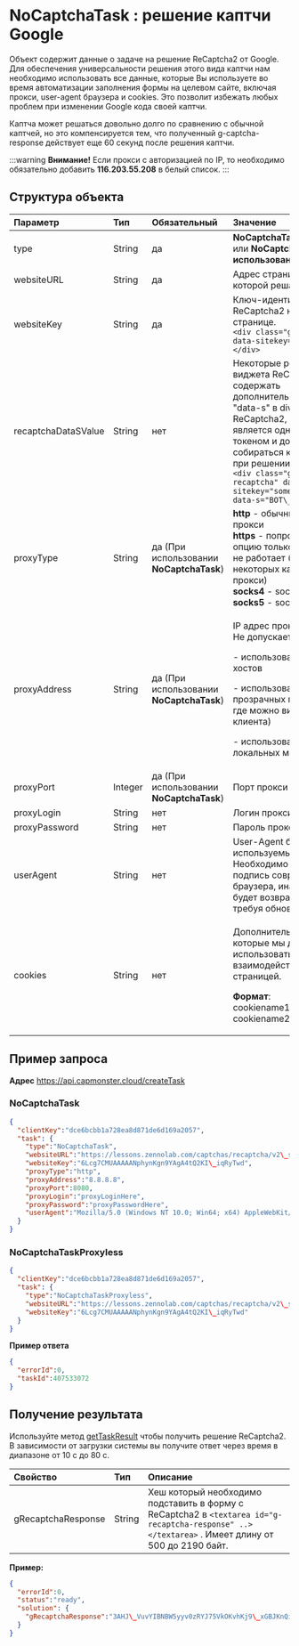 ﻿---
sidebar_position: 0
sidebar_label: NoCaptchaGoogle
---

# NoCaptchaTask : решение каптчи Google
Объект содержит данные о задаче на решение ReCaptcha2 от Google. Для обеспечения универсальности решения этого вида каптчи нам необходимо использовать все данные, которые Вы используете во время автоматизации заполнения формы на целевом сайте, включая прокси, user-agent браузера и cookies. Это позволит избежать любых проблем при изменении Google кода своей каптчи.

Каптча может решаться довольно долго по сравнению с обычной каптчей, но это компенсируется тем, что полученный g-captcha-response действует еще 60 секунд после решения каптчи.

:::warning **Внимание!**
Если прокси с авторизацией по IP, то необходимо обязательно добавить **116.203.55.208** в белый список.
:::

## **Структура объекта**

|**Параметр**|**Тип**|**Обязательный**|**Значение**|
| :- | :- | :- | :- |
|type|String|да|**NoCaptchaTaskProxyless** или **NoCaptchaTask (При использовании прокси)**|
|websiteURL|String|да|Адрес страницы на которой решается каптча|
|websiteKey|String|да|Ключ-идентификатор ReCaptcha2 на целевой странице.<br />`<div class="g-recaptcha" data-sitekey="ВОТ\_ЭТОТ"></div>`|
|recaptchaDataSValue|String|нет|Некоторые реализации виджета ReCaptcha2 могут содержать дополнительный параметр "data-s" в div'е ReCaptcha2, который является одноразовым токеном и должен собираться каждый раз при решении ReCaptcha2.<br />`<div class="g-recaptcha" data-sitekey="some sitekey" data-s="ВОТ\_ЭТОТ"></div>`|
|proxyType|String|да (При использовании **NoCaptchaTask**)|**http** - обычный http/https прокси<br />**https** - попробуйте эту опцию только если "http" не работает (требуется для некоторых кастомных прокси)<br />**socks4** - socks4 прокси<br />**socks5** - socks5 прокси|
|proxyAddress|String|да (При использовании **NoCaptchaTask**)|<p>IP адрес прокси IPv4/IPv6. Не допускается:</p><p>- использование имен хостов</p><p>- использование прозрачных прокси (там где можно видеть IP клиента)</p><p>- использование прокси на локальных машинах</p>|
|proxyPort|Integer|да (При использовании **NoCaptchaTask**)|Порт прокси|
|proxyLogin|String|нет|Логин прокси-сервера|
|proxyPassword|String|нет|Пароль прокси-сервера|
|userAgent|String|нет|User-Agent браузера, используемый в эмуляции. Необходимо использовать подпись современного браузера, иначе Google будет возвращать ошибку, требуя обновить браузер.|
|cookies|String|нет|<p>Дополнительные cookies которые мы должны использовать во время взаимодействия с целевой страницей.</p><p>**Формат**: cookiename1=cookievalue1; cookiename2=cookievalue2</p>|

## **Пример запроса**

**Адрес** <https://api.capmonster.cloud/createTask>

### NoCaptchaTask
```json
{
  "clientKey":"dce6bcbb1a728ea8d871de6d169a2057",
  "task": {
    "type":"NoCaptchaTask",
    "websiteURL":"https://lessons.zennolab.com/captchas/recaptcha/v2\_simple.php?level=high",
    "websiteKey":"6Lcg7CMUAAAAANphynKgn9YAgA4tQ2KI\_iqRyTwd",
    "proxyType":"http",
    "proxyAddress":"8.8.8.8",
    "proxyPort":8080,
    "proxyLogin":"proxyLoginHere",
    "proxyPassword":"proxyPasswordHere",
    "userAgent":"Mozilla/5.0 (Windows NT 10.0; Win64; x64) AppleWebKit/537.36 (KHTML, like Gecko) Chrome/81.0.4044.132 Safari/537.36"
  }
}
```

### NoCaptchaTaskProxyless
```json
{
  "clientKey":"dce6bcbb1a728ea8d871de6d169a2057",
  "task": {
    "type":"NoCaptchaTaskProxyless",
    "websiteURL":"https://lessons.zennolab.com/captchas/recaptcha/v2\_simple.php?level=high",
    "websiteKey":"6Lcg7CMUAAAAANphynKgn9YAgA4tQ2KI\_iqRyTwd"
  }
}
```


**Пример ответа**

```json
{
  "errorId":0,
  "taskId":407533072
}
```

## **Получение результата**
Используйте метод [getTaskResult](../api/methods/get-task-result) чтобы получить решение ReCaptcha2. В зависимости от загрузки системы вы получите ответ через время в диапазоне от 10 с до 80 с.

|**Свойство**|**Тип**|**Описание**|
| :- | :- | :- |
|gRecaptchaResponse|String|Хеш который необходимо подставить в форму с ReCaptcha2 в `<textarea id="g-recaptcha-response" ..></textarea>` . Имеет длину от 500 до 2190 байт.|

**Пример:**

```json
{
  "errorId":0,
  "status":"ready",
  "solution": {
    "gRecaptchaResponse":"3AHJ\_VuvYIBNBW5yyv0zRYJ75VkOKvhKj9\_xGBJKnQimF72rfoq3Iy-DyGHMwLAo6a3"
  }
}
```